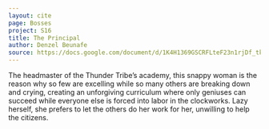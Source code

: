 ```yaml
---
layout: cite
page: Bosses
project: S16
title: The Principal
author: Denzel Beunafe
source: https://docs.google.com/document/d/1K4H1369GSCRFLteF23n1rjDf_tke8aqb4F7cfBas3RI/edit?usp=sharing
---
```

The headmaster of the Thunder Tribe’s academy, this snappy woman is the reason why so few are excelling while so many others are breaking down and crying, creating an unforgiving curriculum where only geniuses can succeed while everyone else is forced into labor in the clockworks. Lazy herself, she prefers to let the others do her work for her, unwilling to help the citizens.
